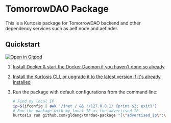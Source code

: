 # TomorrowDAO Package

This is a Kurtosis package for TomorrowDAO backend and other dependency services such as aelf node and aefinder.

## Quickstart


[![Open in Gitpod](https://gitpod.io/button/open-in-gitpod.svg)](https://gitpod.io/new/?editor=code#https://github.com/gldeng/tmrdao-package)

1. [Install Docker & start the Docker Daemon if you haven't done so already][docker-installation]
2. [Install the Kurtosis CLI, or upgrade it to the latest version if it's already installed][kurtosis-cli-installation]
3. Run the package with default configurations from the command line:

   ```bash
   # Find my local IP
   ip=$(ifconfig | awk '/inet / && !/127.0.0.1/ {print $2; exit}')
   # Run the package with my local IP as the advertised IP
   kurtosis run github.com/gldeng/tmrdao-package "{\"advertised_ip\":\"$ip\"}"
   ```

<!------------------------ Only links below here -------------------------------->

[docker-installation]: https://docs.docker.com/get-docker/
[kurtosis-cli-installation]: https://docs.kurtosis.com/install
[kurtosis-repo]: https://github.com/kurtosis-tech/kurtosis
[enclave]: https://docs.kurtosis.com/advanced-concepts/enclaves/
[package-reference]: https://docs.kurtosis.com/advanced-concepts/packages